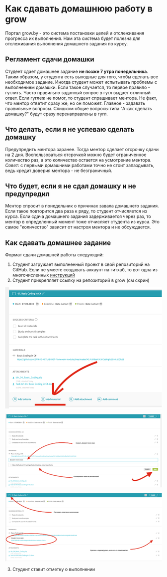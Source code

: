 # Как сдавать домашнюю работу в grow

Портал grow.by - это система постановки целей и отслеживания прогресса их выполнения. Нам эта система будет полезна для отслеживания выполнения домашнего задания по курсу.

## Регламент сдачи домашки

Студент сдает домашнее задание **не позже 7 утра понедельника**. Таким образом, у студента есть выходные для того, чтобы сделать все необходимое задание. Иногда студент может испытывать проблемы с выполнением домашки. Если такое случается, то первое правило - гуглить. Часто правильно заданный вопрос в гугл выдает отличный ответ. Если гуглеж не помог, то студент спрашивает ментора. Не факт, что ментор ответит сразу же, но он поможет. Главное - задавать правильные вопросы. Слишком общие вопросы типа "А как сделать домашку?" будут сразу перенаправлены в гугл.

## Что делать, если я не успеваю сделать домашку

Предупредить ментора заранее. Тогда ментор сделает отсрочку сдачи на 2 дня. Воспользоваться отсрочкой можно будет ограниченное количество раз, а это количество остается на усмотрение ментора. *Совет*: с первыми домашними работами точно не стоит запаздывать, ведь кредит доверия ментора - не безграничный.

## Что будет, если я не сдал домашку и не предупредил

Ментор спросит в понедельник о причинах завала домашнего задания. Если такое повторится два раза к ряду, то студент отчисляется из курса. Если сдача домашнего задания задерживается через раз, то ментор в определенный момент тоже отчисляет студента из курса. Это самое "количество" зависит от настроя ментора и не обсуждается.

## Как сдавать домашнее задание

Формат сдачи домашней работы следующий:

1. Студент загружает выполненный проект в свой репозиторий на GitHub. Если не умеете создавать аккаунт на гитхаб, то вот одна из многочисленных [инструкций](https://help.github.com/en/articles/create-a-repo)
2. Студент прикрепляет ссылку на репозиторий в grow (см скрин)

![](/assets/how-to-do-hometask-1.png)

![](/assets/how-to-do-hometask-2.png)

![](/assets/how-to-do-hometask-3.png)

3. Студент ставит отметку о выполнении